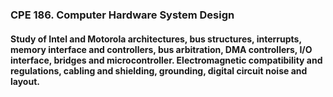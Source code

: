 ### CPE 186. Computer Hardware System Design
#### Study of Intel and Motorola architectures, bus structures, interrupts, memory interface and controllers, bus arbitration, DMA controllers, I/O interface, bridges and microcontroller. Electromagnetic compatibility and regulations, cabling and shielding, grounding, digital circuit noise and layout. 
